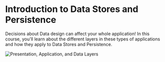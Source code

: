 # Introduction to Data Stores and Persistence
Decisions about Data design can affect your whole application! In this course, you'll learn about the different layers in these types of applications and how they apply to Data Stores and Persistence.


![Presentation, Application, and Data Layers](https://video.udacity-data.com/topher/2020/March/5e73dfed_/.png)
